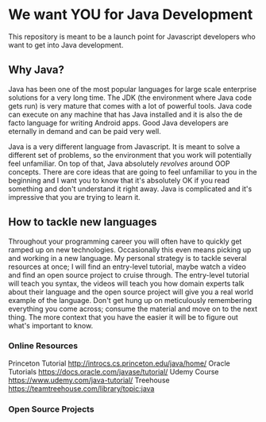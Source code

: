 We want YOU for Java Development
================================
This repository is meant to be a launch point for Javascript developers who want
to get into Java development.

## Why Java?
Java has been one of the most popular languages for large scale
enterprise solutions for a very long time. The JDK (the environment where Java
code gets run) is very mature that comes with a lot of powerful tools. Java
code can execute on any machine that has Java installed and it is also the
de facto language for writing Android apps. Good Java developers are eternally
in demand and can be paid very well.

Java is a very different language from Javascript. It is meant to solve a different
set of problems, so the environment that you work will potentially feel unfamiliar.
On top of that, Java absolutely *revolves* around OOP concepts. There are core
ideas that are going to feel unfamiliar to you in the beginning and I want you
to know that it's absolutely OK if you read something and don't understand it right
away. Java is complicated and it's impressive that you are trying to learn it.

## How to tackle new languages
Throughout your programming career you will often have to quickly get ramped up
on new technologies. Occasionally this even means picking up and working in a
new language. My personal strategy is to tackle several resources at once; I will
find an entry-level tutorial, maybe watch a video and find an open source project
to cruise through. The entry-level tutorial will teach you syntax, the videos will
teach you how domain experts talk about their language and the open source project
will give you a real world example of the language. Don't get hung up on meticulously
remembering everything you come across; consume the material and move on to the next thing.
The more context that you have the easier it will be to figure out what's important to know.

### Online Resources
Princeton Tutorial http://introcs.cs.princeton.edu/java/home/
Oracle Tutorials https://docs.oracle.com/javase/tutorial/
Udemy Course https://www.udemy.com/java-tutorial/
Treehouse https://teamtreehouse.com/library/topic:java

### Open Source Projects
